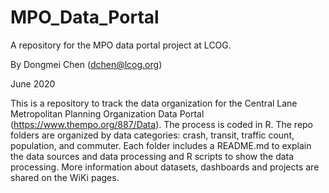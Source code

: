 # MPO_Data_Portal
A repository for the MPO data portal project at LCOG.

By Dongmei Chen (dchen@lcog.org)

June 2020

This is a repository to track the data organization for the Central Lane Metropolitan Planning Organization Data Portal (https://www.thempo.org/887/Data). The process is coded in R. The repo folders are organized by data categories: crash, transit, traffic count, population, and commuter. Each folder includes a README.md to explain the data sources and data processing and R scripts to show the data processing. More information about datasets, dashboards and projects are shared on the WiKi pages.
